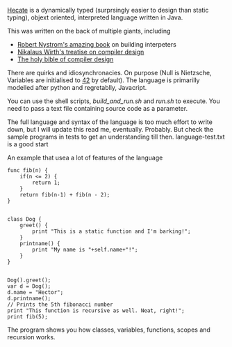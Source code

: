 [Hecate](https://en.wikipedia.org/wiki/Hecate) is a dynamically typed (surprsingly easier to design than static typing), objext oriented, interpreted language written in Java. 

This was written on the back of multiple giants, including

- [Robert Nystrom's amazing book](https://www.amazon.co.uk/dp/0990582930?ref=ppx_yo2ov_dt_b_fed_asin_tit) on building interpeters
- [Nikalaus Wirth's treatise on compiler design](https://docslib.org/doc/9121091/niklaus-wirths-compiler-construction)
- [The holy bible of compiler design](https://www.amazon.co.uk/Compilers-Principles-Techniques-Alfred-Aho/dp/0201100886)

There are quirks and idiosynchronacies. On purpose (Null is Nietzsche, Variables are initialised to [42](https://hitchhikers.fandom.com/wiki/42) by default). The language is primarilly modelled after python and regretablly, Javacript.

You can use the shell scripts, *build_and_run.sh* and _run.sh_ to execute. You need to pass a text file containing source code as a parameter.

The full language and syntax of the language is too much effort to write down, but I will update this read me, eventually. Probably. But check the sample programs in tests to get an understanding till then. language-test.txt is a good start



An example that usea a lot of features of the language

```
func fib(n) {
    if(n <= 2) {
        return 1;
    }
    return fib(n-1) + fib(n - 2);
}


class Dog {
    greet() {
        print "This is a static function and I'm barking!";
    }
    printname() {
        print "My name is "+self.name+"!";
    }
}


Dog().greet();
var d = Dog();
d.name = "Hector";
d.printname();
// Prints the 5th fibonacci number
print "This function is recursive as well. Neat, right!";
print fib(5);
```

The program shows you how classes, variables, functions, scopes and recursion works.





